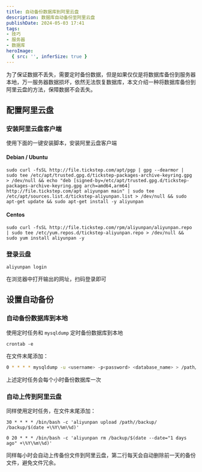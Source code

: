 ```yaml
---
title: 自动备份数据库到阿里云盘
description: 数据库自动备份至阿里云盘
publishDate: 2024-05-03 17:41
tags:
- 技巧
- 服务器
- 数据库
heroImage:
  { src: '', inferSize: true }
---
```


为了保证数据不丢失，需要定时备份数据，但是如果仅仅是将数据库备份到服务器本地，万一服务器数据损坏，依然无法恢复数据库，本文介绍一种将数据库备份到阿里云盘的方法，保障数据不会丢失。

## 配置阿里云盘
### 安装阿里云盘客户端
使用下面的一键安装脚本，安装阿里云盘客户端

#### Debian / Ubuntu

```
sudo curl -fsSL http://file.tickstep.com/apt/pgp | gpg --dearmor | sudo tee /etc/apt/trusted.gpg.d/tickstep-packages-archive-keyring.gpg > /dev/null && echo "deb [signed-by=/etc/apt/trusted.gpg.d/tickstep-packages-archive-keyring.gpg arch=amd64,arm64] http://file.tickstep.com/apt aliyunpan main" | sudo tee /etc/apt/sources.list.d/tickstep-aliyunpan.list > /dev/null && sudo apt-get update && sudo apt-get install -y aliyunpan
```

#### Centos

```
sudo curl -fsSL http://file.tickstep.com/rpm/aliyunpan/aliyunpan.repo | sudo tee /etc/yum.repos.d/tickstep-aliyunpan.repo > /dev/null && sudo yum install aliyunpan -y
```

### 登录云盘
```
aliyunpan login
```

在浏览器中打开输出的网址，扫码登录即可

## 设置自动备份
### 自动备份数据库到本地
使用定时任务和 `mysqldump` 定时备份数据库到本地

```
crontab -e
```

在文件末尾添加：

```bash
0 * * * * mysqldump -u <username> -p<password> <database_name> > /path/backup.sql
```

上述定时任务会每个小时备份数据库一次

### 自动上传到阿里云盘
同样使用定时任务，在文件末尾添加：

```
30 * * * * /bin/bash -c 'aliyunpan upload /path//backup/ /backup/$(date +\%Y\%m\%d)'

0 20 * * * /bin/bash -c 'aliyunpan rm /backup/$(date --date="1 days ago" +\%Y\%m\%d)'
```

同样每小时会自动上传备份文件到阿里云盘，第二行每天会自动删除前一天的备份文件，避免文件冗余。